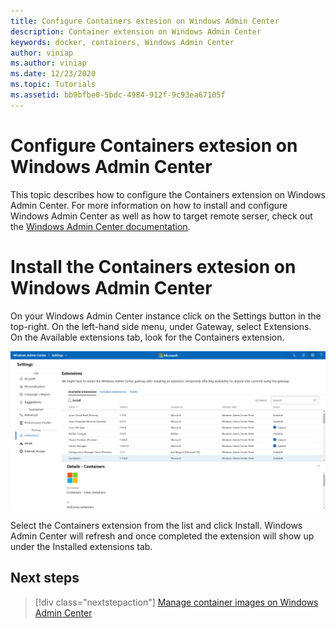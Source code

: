 ```yaml
---
title: Configure Containers extesion on Windows Admin Center
description: Container extension on Windows Admin Center
keywords: docker, containers, Windows Admin Center
author: viniap
ms.author: viniap
ms.date: 12/23/2020
ms.topic: Tutorials
ms.assetid: bb9bfbe0-5bdc-4984-912f-9c93ea67105f
---
```

# Configure Containers extesion on Windows Admin Center

This topic describes how to configure the Containers extension on Windows Admin Center. For more information on how to install and configure Windows Admin Center as well as how to target remote serser, check out the [Windows Admin Center documentation](http://aka.ms/wacdocs).

# Install the Containers extesion on Windows Admin Center

On your Windows Admin Center instance click on the Settings button in the top-right. On the left-hand side menu, under Gateway, select Extensions.
On the Available extensions tab, look for the Containers extension.

![WAC-Extension](./media/WAC-Extension.png)

Select the Containers extension from the list and click Install. Windows Admin Center will refresh and once completed the extension will show up under the Installed extensions tab.

## Next steps

> [!div class="nextstepaction"]
> [Manage container images on Windows Admin Center](./WAC-Manage.md)
